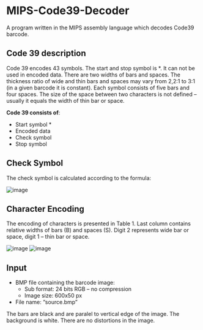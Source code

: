 # MIPS-Code39-Decoder
A program written in the MIPS assembly language which decodes Code39 barcode.

## Code 39 description
Code 39 encodes 43 symbols. The start and stop symbol is *. It can not be used in encoded data. There are two widths of bars and spaces. The thickness ratio of wide and thin bars and spaces may vary from 2,2:1 to 3:1 (in a given barcode it is constant). Each symbol consists of five bars and four spaces. The size of the space between two characters is not defined – usually it equals the width of thin bar or space.

**Code 39 consists of**:
- Start symbol *
- Encoded data
- Check symbol
- Stop symbol

## Check Symbol
The check symbol is calculated according to the formula:

![image](https://user-images.githubusercontent.com/102079830/159357052-d32bf030-6037-45a1-ae1d-7ac3692e8dd3.png)

## Character Encoding
The encoding of characters is presented in Table 1. Last column contains relative widths of bars (B) and spaces (S). Digit 2 represents wide bar or space, digit 1 – thin bar or space.

![image](https://user-images.githubusercontent.com/102079830/159357133-916627fb-5dfd-42d5-b092-053c4067c893.png)
![image](https://user-images.githubusercontent.com/102079830/159357163-df7d2c3d-b562-474f-a7ff-a1f78d1971d5.png)


## Input
- BMP file containing the barcode image: 
  - Sub format: 24 bits RGB – no compression
  - Image size: 600x50 px
- File name: “source.bmp”

The bars are black and are paralel to vertical edge of the image. The background is white. There are no distortions in the image.
